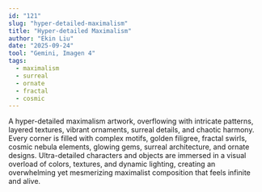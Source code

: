 ```yaml
---
id: "121"
slug: "hyper-detailed-maximalism"
title: "Hyper-detailed Maximalism"
author: "Ekin Liu"
date: "2025-09-24"
tool: "Gemini, Imagen 4"
tags:
  - maximalism
  - surreal
  - ornate
  - fractal
  - cosmic
---
```


A hyper-detailed maximalism artwork, overflowing with intricate patterns, layered textures, vibrant ornaments, surreal details, and chaotic harmony. Every corner is filled with complex motifs, golden filigree, fractal swirls, cosmic nebula elements, glowing gems, surreal architecture, and ornate designs. Ultra-detailed characters and objects are immersed in a visual overload of colors, textures, and dynamic lighting, creating an overwhelming yet mesmerizing maximalist composition that feels infinite and alive.
